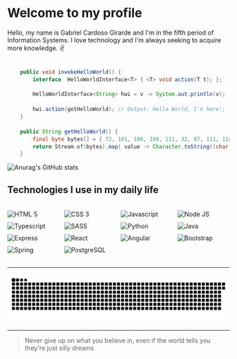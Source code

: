 # Welcome to my profile

Hello, my name is Gabriel Cardoso Girarde and I'm in the fifth period of Information Systems. I love technology and I'm always seeking to acquire more knowledge. ✌️

```java

    public void invokeHelloWorld() {
        interface  HelloWorldInterface<T> { <T> void action(T t); };

        HelloWorldInterface<String> hwi = v -> System.out.println(v);

        hwi.action(getHelloWorld); // Output: Hello World, I`m here!;
    }

    public String getHelloWorld() {
        final byte bytes[] = { 72, 101, 108, 108, 111, 32, 87, 111, 114, 108, 100, 44, 32, 73, 39, 109, 32, 104, 101, 114, 101, 33 };
        return Stream.of(bytes).map( value -> Character.toString((char) value)).collect(Collectors.joining());
    }

```

![Anurag's GitHub stats](https://github-readme-stats.vercel.app/api?username=GNobroga&show_icons=true&theme=dracula)

## Technologies I use in my daily life
<br/>
<div style="display: grid; grid-template-columns: repeat(auto-fit, minmax(100px, 1fr)); gap: 10px;">
    <img src="https://img.shields.io/badge/HTML5-E34F26?style=for-the-badge&logo=html5&logoColor=white" alt="HTML 5">
     <img src="https://img.shields.io/badge/CSS3-1572B6?style=for-the-badge&logo=css3&logoColor=white" alt="CSS 3">
     <img src="https://img.shields.io/badge/JavaScript-323330?style=for-the-badge&logo=javascript&logoColor=F7DF1E" alt="Javascript">
     <img src="https://img.shields.io/badge/Node.js-43853D?style=for-the-badge&logo=node.js&logoColor=white" alt="Node JS">
     <img src="https://img.shields.io/badge/TypeScript-007ACC?style=for-the-badge&logo=typescript&logoColor=white" alt="Typescript">
     <img src="https://img.shields.io/badge/Sass-CC6699?style=for-the-badge&logo=sass&logoColor=white" alt="SASS">
     <img src="https://img.shields.io/badge/Python-14354C?style=for-the-badge&logo=python&logoColor=white" alt="Python">
     <img src="https://img.shields.io/badge/Java-ED8B00?style=for-the-badge&logo=openjdk&logoColor=white" alt="Java">
     <img src="https://img.shields.io/badge/Express.js-404D59?style=for-the-badge" alt="Express">
     <img src="https://img.shields.io/badge/React-20232A?style=for-the-badge&logo=react&logoColor=61DAFB" alt="React">
     <img src="https://img.shields.io/badge/Angular-DD0031?style=for-the-badge&logo=angular&logoColor=white" alt="Angular">
     <img src="https://img.shields.io/badge/Bootstrap-563D7C?style=for-the-badge&logo=bootstrap&logoColor=white" alt="Bootstrap">
     <img src="https://img.shields.io/badge/Spring-6DB33F?style=for-the-badge&logo=spring&logoColor=white" alt="Spring">
     <img src="https://img.shields.io/badge/PostgreSQL-316192?style=for-the-badge&logo=postgresql&logoColor=white" alt="PostgreSQL">
</div>
<br/>

<hr/> 

 [![Snake Animation](https://github.com/GNobroga/GNobroga/blob/main/snake.svg)](https://github.com/Platane/snk)
 
 <hr/> 

<blockquote>
    Never give up on what you believe in, even if the world tells you they're just silly dreams
</blockquote>


